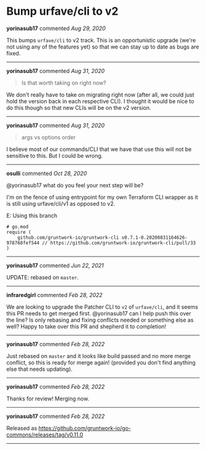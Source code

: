 # Bump urfave/cli to v2

**yorinasub17** commented *Aug 29, 2020*

This bumps `urfave/cli` to v2 track. This is an opportunistic upgrade (we're not using any of the features yet) so that we can stay up to date as bugs are fixed.
<br />
***


**yorinasub17** commented *Aug 31, 2020*

> Is that worth taking on right now?

We don't really have to take on migrating right now (after all, we could just hold the version back in each respective CLI). I thought it would be nice to do this though so that new CLIs will be on the v2 version.
***

**yorinasub17** commented *Aug 31, 2020*

> args vs options order

I believe most of our commands/CLI that we have that use this will not be sensitive to this. But I could be wrong.
***

**osulli** commented *Oct 28, 2020*

@yorinasub17 what do you feel your next step will be?

I'm on the fence of using entrypoint for my own Terraform CLI wrapper as it is still using urfave/cli/v1 as opposed to v2. 

E: Using this branch
```
# go.mod
require (
	github.com/gruntwork-io/gruntwork-cli v0.7.1-0.20200831164626-978768fef544 // https://github.com/gruntwork-io/gruntwork-cli/pull/33
)
```
***

**yorinasub17** commented *Jun 22, 2021*

UPDATE: rebased on `master`.
***

**infraredgirl** commented *Feb 28, 2022*

We are looking to upgrade the Patcher CLI to `v2` of `urfave/cli`, and it seems this PR needs to get merged first. @yorinasub17 can I help push this over the line? Is only rebasing and fixing conflicts needed or something else as well? Happy to take over this PR and shepherd it to completion!
***

**yorinasub17** commented *Feb 28, 2022*

Just rebased on `master` and it looks like build passed and no more merge conflict, so this is ready for merge again! (provided you don't find anything else that needs updating).
***

**yorinasub17** commented *Feb 28, 2022*

Thanks for review! Merging now.
***

**yorinasub17** commented *Feb 28, 2022*

Released as https://github.com/gruntwork-io/go-commons/releases/tag/v0.11.0
***

